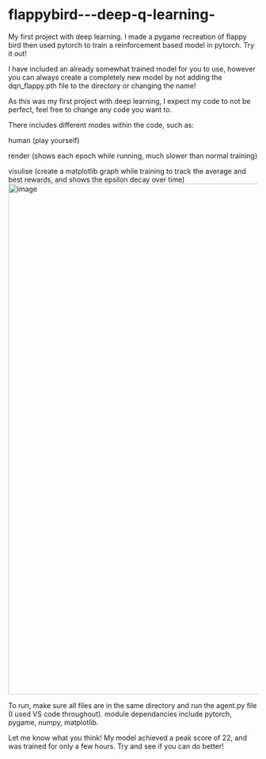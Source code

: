 # flappybird---deep-q-learning-
My first project with deep learning. I made a pygame recreation of flappy bird then used pytorch to train a reinforcement based model in pytorch. Try it out!

I have included an already somewhat trained model for you to use, however you can always create a completely new model by not adding the dqn_flappy.pth file to the directory or changing the name!

As this was my first project with deep learning, I expect my code to not be perfect, feel free to change any code you want to.

There includes different modes within the code, such as:

human (play yourself) 
        
render (shows each epoch while running, much slower than normal training)

        
visulise (create a matplotlib graph while training to track the average and best rewards, and shows the epsilon decay over time)
<img width="1906" height="1029" alt="image" src="https://github.com/user-attachments/assets/5a66aff0-c542-4a3c-beeb-0157f6349094" />        

To run, make sure all files are in the same directory and run the agent.py file (I used VS code throughout). module dependancies include pytorch, pygame, numpy, matplotlib.

Let me know what you think! My model achieved a peak score of 22, and was trained for only a few hours. Try and see if you can do better! 


